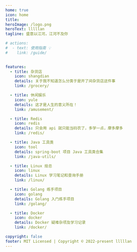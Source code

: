 ```yaml
---
home: true
icon: home
title: 
heroImage: /logo.png
heroText: lllllan
tagline: 盛意以江河，江河不及你

# actions:
#  - text: 使用指南 💡
#    link: /guide/
 

features:
  - title: 杂货店
    icon: shangdian
    details: 关于我不知道怎么分类于是开了间杂货店这件事
    link: /grocery/

  - title: 休闲娱乐
    icon: yule
    details: 这才是人生的意义所在！
    link: /amusement/

  - title: Redis
    icon: redis
    details: 只会用 api 就只能当码农了，多学一点，摩多摩多
    link: /redis/

  - title: Java 工具类
    icon: tool
    details: spring-boot 项目 Java 工具类合集
    link: /java-utils/

  - title: Linux 烩总
    icon: linux
    details: Linux 学习笔记和查询手册
    link: /linux/

  - title: Golang 练手项目
    icon: golang
    details: Golang 入门练手项目
    link: /golang/

  - title: Docker
    icon: docker
    details: Docker 疑难杂项及学习记录
    link: /docker/

copyright: false
footer: MIT Licensed | Copyright © 2022-present lllllan
---
```


